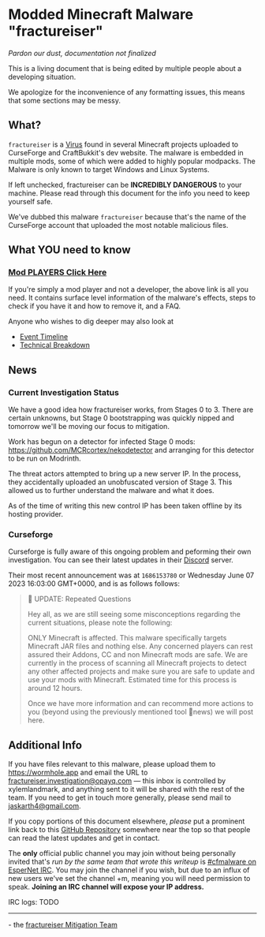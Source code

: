 # Modded Minecraft Malware "fractureiser"
*Pardon our dust, documentation not finalized*

This is a living document that is being edited by multiple people about a developing situation. 

We apologize for the inconvenience of any formatting issues, this means that some sections may be messy.

## What?
`fractureiser` is a [Virus](https://en.wikipedia.org/wiki/Computer_virus) found in several Minecraft projects uploaded to CurseForge and CraftBukkit's dev website. The malware is embedded in multiple mods, some of which were added to highly popular modpacks. The Malware is only known to target Windows and Linux Systems.

If left unchecked, fractureiser can be **INCREDIBLY DANGEROUS** to your machine. Please read through this document for the info you need to keep yourself safe.

We've dubbed this malware `fractureiser` because that's the name of the CurseForge account that uploaded the most notable malicious files.  

## What YOU need to know

### [Mod PLAYERS Click Here](docs/users.md)

If you're simply a mod player and not a developer, the above link is all you need. It contains surface level information of the malware's effects, steps to check if you have it and how to remove it, and a FAQ.

Anyone who wishes to dig deeper may also look at
* [Event Timeline](docs/timeline.md)
* [Technical Breakdown](docs/tech.md)


## News

### Current Investigation Status
We have a good idea how fractureiser works, from Stages 0 to 3. There are certain
unknowns, but Stage 0 bootstrapping was quickly nipped and tomorrow we'll be moving our
focus to mitigation.

Work has begun on a detector for infected Stage 0 mods:
https://github.com/MCRcortex/nekodetector and arranging for this detector to be run on
Modrinth.

The threat actors attempted to bring up a new server IP. In the process, they accidentally
uploaded an unobfuscated version of Stage 3. This allowed us to further understand the
malware and what it does.

As of the time of writing this new control IP has been taken offline by its hosting provider.

### Curseforge

Curseforge is fully aware of this ongoing problem and peforming their own investigation. 
You can see their latest updates in their [Discord](https://discord.com/invite/curseforge) server.

Their most recent announcement was at `1686153780` or Wednesday June 07 2023 16:03:00 GMT+0000, and is as follows follows:
> 📢 UPDATE: Repeated Questions
> 
> Hey all, as we are still seeing some misconceptions regarding the current situations, please note the following:
> 
> ONLY Minecraft is affected. This malware specifically targets Minecraft JAR files and nothing else. Any concerned players can rest assured their Addons, CC and non Minecraft mods are safe.
> We are currently in the process of scanning all Minecraft projects to detect any other affected projects and make sure you are safe to update and use your mods with Minecraft. Estimated time for this process is around 12 hours.
> 
> Once we have more information and can recommend more actions to you (beyond using the previously mentioned tool ⁠📢news⁠) we will post here.

## Additional Info

If you have files relevant to this malware, please upload them to https://wormhole.app and email the URL to fractureiser.investigation@opayq.com — this inbox is controlled by xylemlandmark, and anything sent to it will be shared with the rest of the team. If you need to get in touch more generally, please send mail to jaskarth4@gmail.com.

If you copy portions of this document elsewhere, *please* put a prominent link back to this [GitHub Repository](https://github.com/fractureiser-investigation/fractureiser) somewhere near the top so that people can read the latest updates and get in contact.

The **only** official public channel you may join without being personally invited that's *run by the same team that wrote this writeup* is [#cfmalware on EsperNet IRC](https://webchat.esper.net/?channels=cfmalware). 
You may join the channel if you wish, but due to an influx of new users we've set the channel +m, meaning you will need permission to speak. 
**Joining an IRC channel will expose your IP address.**

IRC logs: TODO

---

\- the [fractureiser Mitigation Team](docs/credits.md)
